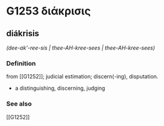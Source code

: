 # G1253 διάκρισις

## diákrisis

_(dee-ak'-ree-sis | thee-AH-kree-sees | thee-AH-kree-sees)_

### Definition

from [[G1252]]; judicial estimation; discern(-ing), disputation.

- a distinguishing, discerning, judging

### See also

[[G1252]]

